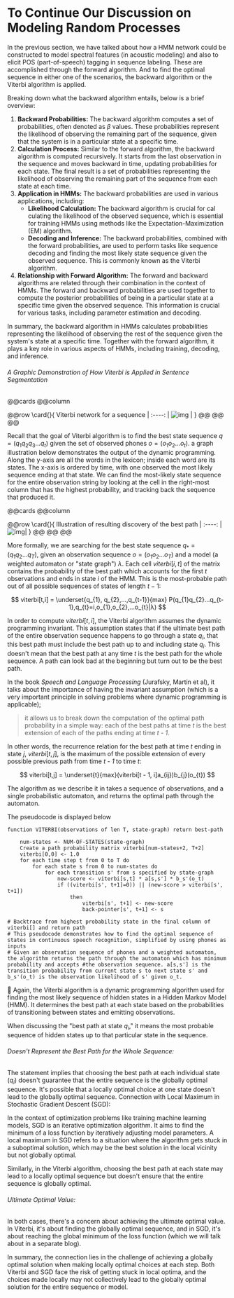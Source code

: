 # To Continue Our Discussion on Modeling Random Processes

In the previous section, we have talked about how a HMM network could be constructed to model spectral features (in acoustic modeling) and also to elicit POS (part-of-speech) tagging in sequence labeling. These are accomplished through the forward algorithm. And to find the optimal sequence in either one of the scenarios, the backward algorithm or the Viterbi algorithm is applied.

Breaking down what the backward algorithm entails, below is a brief overview:

1. **Backward Probabilities:**
   The backward algorithm computes a set of probabilities, often denoted as $\beta$ values. These probabilities represent the likelihood of observing the remaining part of the sequence, given that the system is in a particular state at a specific time.
2. **Calculation Process:**
   Similar to the forward algorithm, the backward algorithm is computed recursively. It starts from the last observation in the sequence and moves backward in time, updating probabilities for each state. The final result is a set of probabilities representing the likelihood of observing the remaining part of the sequence from each state at each time.
3. **Application in HMMs:**
   The backward probabilities are used in various applications, including:
   * **Likelihood Calculation:** The backward algorithm is crucial for cal culating the likelihood of the observed sequence, which is essential for training HMMs using methods like the Expectation-Maximization (EM) algorithm.
   * **Decoding and Inference:** The backward probabilities, combined with the forward probabilities, are used to perform tasks like sequence decoding and finding the most likely state sequence given the observed sequence. This is commonly known as the Viterbi algorithm.
4. **Relationship with Forward Algorithm:**
   The forward and backward algorithms are related through their combination in the context of HMMs. The forward and backward probabilities are used together to compute the posterior probabilities of being in a particular state at a specific time given the observed sequence. This information is crucial for various tasks, including parameter estimation and decoding.

In summary, the backward algorithm in HMMs calculates probabilities representing the likelihood of observing the rest of the sequence given the system's state at a specific time. Together with the forward algorithm, it plays a key role in various aspects of HMMs, including training, decoding, and inference.

###### A Graphic Demonstration of How Viterbi is Applied in Sentence Segmentation

@@cards @@column

@@row
\card{}{
Viterbi network for a sequence |
:----: |
![img](../extras/hmm/viterbi.jpg) |
}
@@
@@ @@

Recall that the goal of Viterbi algorithm is to find the best state sequence $q=(q_{1}q_{2}q_{3}...q_{t})$ given the set of observed phones $o=(o_{1}o_{2}...o_{t})$. a graph illustration below demonstrates the output of the dynamic programming. Along the y-axis are all the words in the lexicon; inside each word are its states. The x-axis is ordered by time, with one observed the most likely sequence ending at that state. We can find the most-likely state sequence for the entire observation string by looking at the cell in the right-most column that has the highest probability, and tracking back the sequence that produced it.




@@cards @@column

@@row
\card{}{
Illustration of resulting discovery of the best path |
:----: |
![img](../extras/hmm/viterbi2.jpg)|
}
@@
@@ @@

More formally, we are searching for the best state sequence $q_{*} = (q_{1}q_{2}...q_{T})$, given an observation sequence $o = (o_{1}o_{2}...o_{T})$ and a model (a weighted automaton or "state graph") $λ$. Each cell $viterbi[i,t]$ of the matrix contains the probability of the best path which accounts for the first _t_ observations and ends in state _i_ of the HMM. This is the most-probable path out of all possible sequences of states of length $t - 1$:


$$
viterbi[t,i] = \underset{q_{1}, q_{2},...,q_{t-1}}{max}  P(q_{1}q_{2}...q_{t-1},q_{t}=i,o_{1},o_{2},...o_{t}|λ)
$$

In order to compute $viterbi[t,i]$, the Viterbi algorithm assumes the dynamic programming invariant. This assumption states that if the ultimate best path of the entire observation sequence happens to go through a state $q_{i}$, that this best path must include the best path up to and including state $q_{i}$. This doesn't mean that the best path at any time _t_ is the best path for the whole sequence. A path can look bad at the beginning but turn out to be the best path.

In the book _Speech and Language Processing_ (Jurafsky, Martin et al), it talks about the importance of having the invariant assumption (which is a very important principle in solving problems where dynamic programming is applicable);

> it allows us to break down the computation of the optimal path probability in a simple way: each of the best paths at time _t_ is the best extension of each of the paths ending at time _t - 1_.

In other words, the recurrence relation for the best path at time _t_ ending in state _j_, $viterbi[t,j]$, is the maximum of the possible extension of every possible previous path from time _t - 1_ to time _t_:


$$
viterbi[t,j] = \underset{t}{max}(viterbi[t - 1, i]a_{ij})b_{j}(o_{t})
$$

The algorithm as we describe it in takes a sequence of observations, and a single probabilistic automaton, and returns the optimal path through the automaton.

The pseudocode is displayed below

```
function VITERBI(observations of len T, state-graph) return best-path

    num-states <- NUM-OF-STATES(state-graph)
    Create a path probability matrix viterbi[num-states+2, T+2]
    viterbi[0,0] <- 1.0
    for each time step t from 0 to T do
        for each state s from 0 to num-states do
            for each transition s' from s specified by state-graph
                new-score <- viterbi[s,t] * a[s,s'] * b_s'(o_t)
                if ((viterbi[s', t+1]=0)) || (new-score > viterbi[s', t+1])
                    then 
                        viterbi[s', t+1] <- new-score
                        back-pointer[s', t+1] <- s

# Backtrace from highest probability state in the final column of viterbi[] and return path
# This pseudocode demonstrates how to find the optimal sequence of states in continuous speech recognition, simplified by using phones as inputs 
# Given an observation sequence of phones and a weighted automaton, the algorithm returns the path through the automaton which has minimum probability and accepts #the observation sequence. a[s,s'] is the transition probability from current state s to next state s' and b_s'(o_t) is the observation likelihood of s' given o_t.
```

💭 Again, the Viterbi algorithm is a dynamic programming algorithm used for finding the most likely sequence of hidden states in a Hidden Markov Model (HMM). It determines the best path at each state based on the probabilities of transitioning between states and emitting observations.

When discussing the "best path at state $q_{i}$," it means the most probable sequence of hidden states up to that particular state in the sequence.

###### Doesn't Represent the Best Path for the Whole Sequence:

The statement implies that choosing the best path at each individual state ($q_{i}$) doesn't guarantee that the entire sequence is the globally optimal sequence. It's possible that a locally optimal choice at one state doesn't lead to the globally optimal sequence.
Connection with Local Maximum in Stochastic Gradient Descent (SGD):

In the context of optimization problems like training machine learning models, SGD is an iterative optimization algorithm. It aims to find the minimum of a loss function by iteratively adjusting model parameters.
A local maximum in SGD refers to a situation where the algorithm gets stuck in a suboptimal solution, which may be the best solution in the local vicinity but not globally optimal.

Similarly, in the Viterbi algorithm, choosing the best path at each state may lead to a locally optimal sequence but doesn't ensure that the entire sequence is globally optimal.

###### Ultimate Optimal Value:

In both cases, there's a concern about achieving the ultimate optimal value. In Viterbi, it's about finding the globally optimal sequence, and in SGD, it's about reaching the global minimum of the loss function (which we will talk about in a separate blog).

In summary, the connection lies in the challenge of achieving a globally optimal solution when making locally optimal choices at each step. Both Viterbi and SGD face the risk of getting stuck in local optima, and the choices made locally may not collectively lead to the globally optimal solution for the entire sequence or model.
